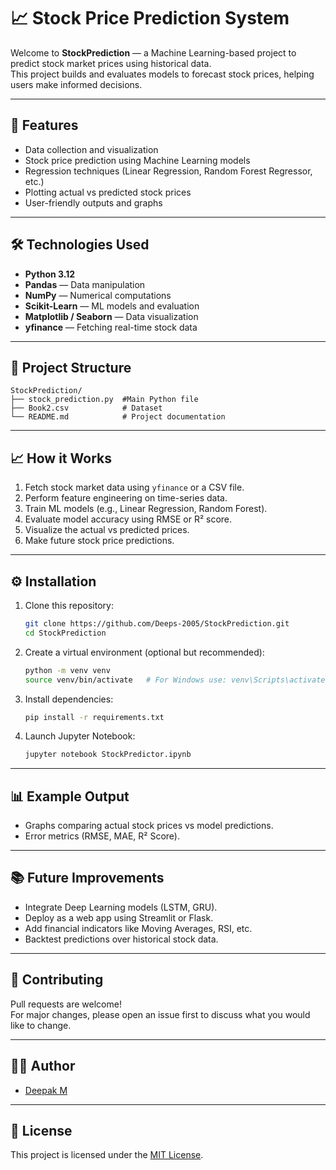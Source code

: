# 📈 Stock Price Prediction System

Welcome to **StockPrediction** — a Machine Learning-based project to predict stock market prices using historical data.  
This project builds and evaluates models to forecast stock prices, helping users make informed decisions.

---

## 🚀 Features

- Data collection and visualization
- Stock price prediction using Machine Learning models
- Regression techniques (Linear Regression, Random Forest Regressor, etc.)
- Plotting actual vs predicted stock prices
- User-friendly outputs and graphs

---

## 🛠 Technologies Used

- **Python 3.12**
- **Pandas** — Data manipulation
- **NumPy** — Numerical computations
- **Scikit-Learn** — ML models and evaluation
- **Matplotlib / Seaborn** — Data visualization
- **yfinance** — Fetching real-time stock data

---

## 📂 Project Structure

```
StockPrediction/
├── stock_prediction.py  #Main Python file
├── Book2.csv            # Dataset
└── README.md            # Project documentation
```

---

## 📈 How it Works

1. Fetch stock market data using `yfinance` or a CSV file.
2. Perform feature engineering on time-series data.
3. Train ML models (e.g., Linear Regression, Random Forest).
4. Evaluate model accuracy using RMSE or R² score.
5. Visualize the actual vs predicted prices.
6. Make future stock price predictions.

---

## ⚙️ Installation

1. Clone this repository:
   ```bash
   git clone https://github.com/Deeps-2005/StockPrediction.git
   cd StockPrediction
   ```

2. Create a virtual environment (optional but recommended):
   ```bash
   python -m venv venv
   source venv/bin/activate   # For Windows use: venv\Scripts\activate
   ```

3. Install dependencies:
   ```bash
   pip install -r requirements.txt
   ```

4. Launch Jupyter Notebook:
   ```bash
   jupyter notebook StockPredictor.ipynb
   ```

---

## 📊 Example Output

- Graphs comparing actual stock prices vs model predictions.
- Error metrics (RMSE, MAE, R² Score).

---

## 📚 Future Improvements

- Integrate Deep Learning models (LSTM, GRU).
- Deploy as a web app using Streamlit or Flask.
- Add financial indicators like Moving Averages, RSI, etc.
- Backtest predictions over historical stock data.

---

## 🤝 Contributing

Pull requests are welcome!  
For major changes, please open an issue first to discuss what you would like to change.

---

## 🧑‍💻 Author

- [Deepak M](https://github.com/Deeps-2005)

---

## 📄 License

This project is licensed under the [MIT License](LICENSE).
